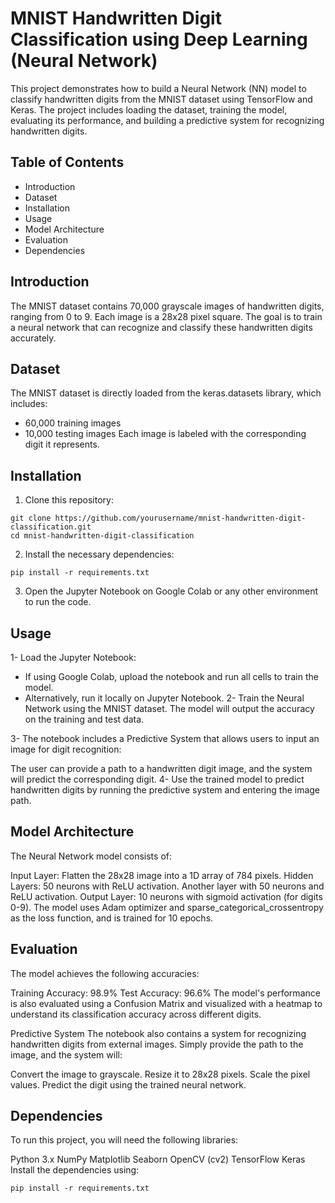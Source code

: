 # MNIST Handwritten Digit Classification using Deep Learning (Neural Network)
This project demonstrates how to build a Neural Network (NN) model to classify handwritten digits from the MNIST dataset using TensorFlow and Keras. The project includes loading the dataset, training the model, evaluating its performance, and building a predictive system for recognizing handwritten digits.

## Table of Contents
- Introduction
- Dataset
- Installation
- Usage
- Model Architecture
- Evaluation
- Dependencies

## Introduction
The MNIST dataset contains 70,000 grayscale images of handwritten digits, ranging from 0 to 9. Each image is a 28x28 pixel square. The goal is to train a neural network that can recognize and classify these handwritten digits accurately.

## Dataset
The MNIST dataset is directly loaded from the keras.datasets library, which includes:

- 60,000 training images
- 10,000 testing images
Each image is labeled with the corresponding digit it represents.

## Installation
1. Clone this repository:

```
git clone https://github.com/yourusername/mnist-handwritten-digit-classification.git
cd mnist-handwritten-digit-classification
```
2. Install the necessary dependencies:

```
pip install -r requirements.txt
```
3. Open the Jupyter Notebook on Google Colab or any other environment to run the code.

## Usage
1- Load the Jupyter Notebook:

- If using Google Colab, upload the notebook and run all cells to train the model.
- Alternatively, run it locally on Jupyter Notebook.
2- Train the Neural Network using the MNIST dataset. The model will output the accuracy on the training and test data.

3- The notebook includes a Predictive System that allows users to input an image for digit recognition:

The user can provide a path to a handwritten digit image, and the system will predict the corresponding digit.
4- Use the trained model to predict handwritten digits by running the predictive system and entering the image path.

## Model Architecture
The Neural Network model consists of:

Input Layer: Flatten the 28x28 image into a 1D array of 784 pixels.
Hidden Layers:
50 neurons with ReLU activation.
Another layer with 50 neurons and ReLU activation.
Output Layer: 10 neurons with sigmoid activation (for digits 0-9).
The model uses Adam optimizer and sparse_categorical_crossentropy as the loss function, and is trained for 10 epochs.

## Evaluation
The model achieves the following accuracies:

Training Accuracy: 98.9%
Test Accuracy: 96.6%
The model's performance is also evaluated using a Confusion Matrix and visualized with a heatmap to understand its classification accuracy across different digits.

Predictive System
The notebook also contains a system for recognizing handwritten digits from external images. Simply provide the path to the image, and the system will:

Convert the image to grayscale.
Resize it to 28x28 pixels.
Scale the pixel values.
Predict the digit using the trained neural network.
## Dependencies
To run this project, you will need the following libraries:

Python 3.x
NumPy
Matplotlib
Seaborn
OpenCV (cv2)
TensorFlow
Keras
Install the dependencies using:

```
pip install -r requirements.txt
```

